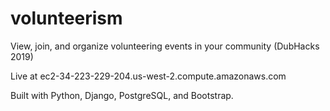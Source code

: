 # volunteerism
View, join, and organize volunteering events in your community (DubHacks 2019)

Live at ec2-34-223-229-204.us-west-2.compute.amazonaws.com

Built with Python, Django, PostgreSQL, and Bootstrap.
